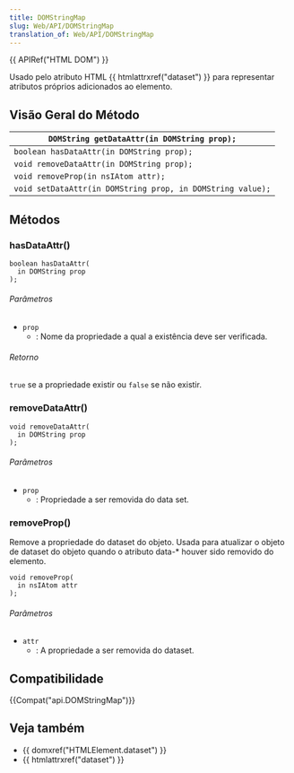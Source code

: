 ```yaml
---
title: DOMStringMap
slug: Web/API/DOMStringMap
translation_of: Web/API/DOMStringMap
---
```

{{ APIRef("HTML DOM") }}

Usado pelo atributo HTML {{ htmlattrxref("dataset") }} para representar atributos próprios adicionados ao elemento.

## Visão Geral do Método

| `DOMString getDataAttr(in DOMString prop);`                |
| ---------------------------------------------------------- |
| `boolean hasDataAttr(in DOMString prop);`                  |
| `void removeDataAttr(in DOMString prop);`                  |
| `void removeProp(in nsIAtom attr);`                        |
| `void setDataAttr(in DOMString prop, in DOMString value);` |

## Métodos

### hasDataAttr()

```
boolean hasDataAttr(
  in DOMString prop
);
```

###### Parâmetros

- `prop`
  - : Nome da propriedade a qual a existência deve ser verificada.

###### Retorno

`true` se a propriedade existir ou `false` se não existir.

### removeDataAttr()

```
void removeDataAttr(
  in DOMString prop
);
```

###### Parâmetros

- `prop`
  - : Propriedade a ser removida do data set.

### removeProp()

Remove a propriedade do dataset do objeto. Usada para atualizar o objeto de dataset do objeto quando o atributo data-\* houver sido removido do elemento.

```
void removeProp(
  in nsIAtom attr
);
```

###### Parâmetros

- `attr`
  - : A propriedade a ser removida do dataset.

## Compatibilidade

{{Compat("api.DOMStringMap")}}

## Veja também

- {{ domxref("HTMLElement.dataset") }}
- {{ htmlattrxref("dataset") }}
